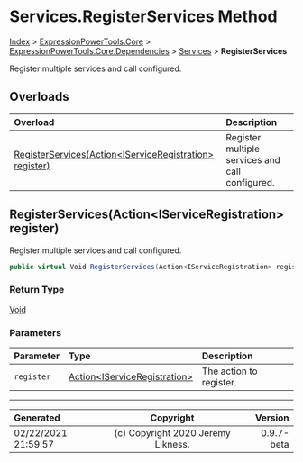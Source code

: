 ﻿# Services.RegisterServices Method

[Index](../index.md) > [ExpressionPowerTools.Core](ExpressionPowerTools.Core.a.md) > [ExpressionPowerTools.Core.Dependencies](ExpressionPowerTools.Core.Dependencies.n.md) > [Services](ExpressionPowerTools.Core.Dependencies.Services.cs.md) > **RegisterServices**

Register multiple services and call configured.

## Overloads

| Overload | Description |
| :-- | :-- |
| [RegisterServices(Action&lt;IServiceRegistration> register)](#registerservicesactioniserviceregistration-register) | Register multiple services and call configured. |
## RegisterServices(Action&lt;IServiceRegistration> register)

Register multiple services and call configured.

```csharp
public virtual Void RegisterServices(Action<IServiceRegistration> register)
```

### Return Type

 [Void](https://docs.microsoft.com/dotnet/api/system.void) 

### Parameters

| Parameter | Type | Description |
| :-- | :-- | :-- |
| `register` | [Action&lt;IServiceRegistration>](https://docs.microsoft.com/dotnet/api/system.action-1) | The action to register. |



---

| Generated | Copyright | Version |
| :-- | :-: | --: |
| 02/22/2021 21:59:57 | (c) Copyright 2020 Jeremy Likness. | 0.9.7-beta |
